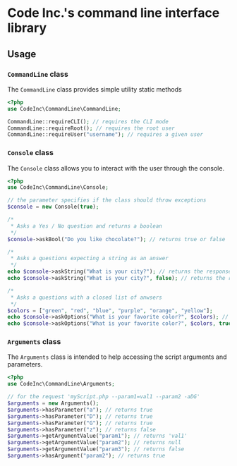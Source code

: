# Code Inc.'s command line interface library

## Usage

### `CommandLine` class

The `CommandLine` class provides simple utility static methods

```php
<?php
use CodeInc\CommandLine\CommandLine;

CommandLine::requireCLI(); // requires the CLI mode
CommandLine::requireRoot(); // requires the root user
CommandLine::requireUser("username"); // requires a given user
```

### `Console` class

The `Console` class allows you to interact with the user through the console. 

```php
<?php
use CodeInc\CommandLine\Console;

// the parameter specifies if the class should throw exceptions
$console = new Console(true);

/*
 * Asks a Yes / No question and returns a boolean
 */
$console->askBool("Do you like chocolate?"); // returns true or false

/*
 * Asks a questions expecting a string as an answer
 */
echo $console->askString("What is your city?"); // returns the response or null if no response is provided
echo $console->askString("What is your city?", false); // returns the response or throws an exception if no response is provided

/*
 * Asks a questions with a closed list of anwsers
 */
$colors = ["green", "red", "blue", "purple", "orange", "yellow"];
echo $console->askOptions("What is your favorite color?", $colors); // returns chosen color or throws an exception if no response is provided
echo $console->askOptions("What is your favorite color?", $colors, true); // returns chosen color or null if no response is provided
```

### `Arguments` class

The `Arguments` class is intended to help accessing the script arguments and parameters.

```php
<?php
use CodeInc\CommandLine\Arguments;

// for the request 'myScript.php --param1=val1 --param2 -aDG'
$arguments = new Arguments();
$arguments->hasParameter("a"); // returns true
$arguments->hasParameter("D"); // returns true
$arguments->hasParameter("G"); // returns true
$arguments->hasParameter("z"); // returns false
$arguments->getArgumentValue("param1"); // returns 'val1'
$arguments->getArgumentValue("param2"); // returns null
$arguments->getArgumentValue("param3"); // returns false
$arguments->hasArgument("param2"); // returns true
```